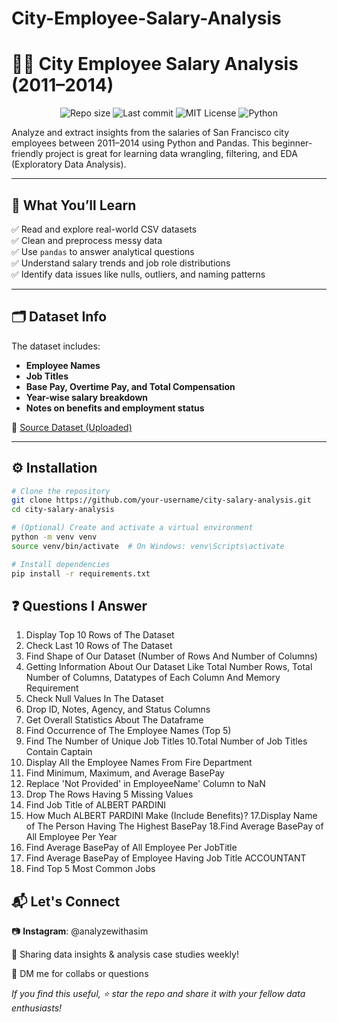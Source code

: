 # City-Employee-Salary-Analysis

# 🧑‍💼 City Employee Salary Analysis (2011–2014)

<p align="center">
  <img alt="Repo size" src="https://img.shields.io/github/repo-size/Analyzewithasim/City-Employee-Salary-Analysis?style=for-the-badge">
  <img alt="Last commit" src="https://img.shields.io/github/last-commit/Analyzewithasim/City-Employee-Salary-Analysis?style=for-the-badge">
  <img alt="MIT License" src="https://img.shields.io/github/license/Analyzewithasim/City-Employee-Salary-Analysis?style=for-the-badge">
  <img alt="Python" src="https://img.shields.io/badge/Built%20With-Python%203.9+-blue?style=for-the-badge">
</p>

Analyze and extract insights from the salaries of San Francisco city employees between 2011–2014 using Python and Pandas. This beginner-friendly project is great for learning data wrangling, filtering, and EDA (Exploratory Data Analysis).

---

## 📌 What You’ll Learn

✅ Read and explore real-world CSV datasets  
✅ Clean and preprocess messy data  
✅ Use `pandas` to answer analytical questions  
✅ Understand salary trends and job role distributions  
✅ Identify data issues like nulls, outliers, and naming patterns

---

## 🗂 Dataset Info

The dataset includes:
- **Employee Names**
- **Job Titles**
- **Base Pay, Overtime Pay, and Total Compensation**
- **Year-wise salary breakdown**
- **Notes on benefits and employment status**

📎 [Source Dataset (Uploaded)](./https://github.com/Analyzewithasim/City-Employee-Salary-Analysis/blob/main/Salaries.csv)

---

## ⚙️ Installation

```bash
# Clone the repository
git clone https://github.com/your-username/city-salary-analysis.git
cd city-salary-analysis

# (Optional) Create and activate a virtual environment
python -m venv venv
source venv/bin/activate  # On Windows: venv\Scripts\activate

# Install dependencies
pip install -r requirements.txt
```

## ❓ **Questions I Answer**
1.  Display Top 10 Rows of The Dataset
2. Check Last 10 Rows of The Dataset
3. Find Shape of Our Dataset (Number of Rows And Number of Columns)
4.  Getting Information About Our Dataset Like Total Number Rows, Total Number of Columns, Datatypes of Each Column And Memory Requirement
5. Check Null Values In The Dataset
6. Drop ID, Notes, Agency, and Status Columns
7. Get Overall Statistics About The Dataframe
8. Find Occurrence of The Employee Names  (Top 5)
9. Find The Number of Unique Job Titles
10.Total Number of Job Titles Contain Captain
11. Display All the Employee Names From Fire Department
12. Find Minimum, Maximum, and Average BasePay
13. Replace 'Not Provided' in EmployeeName' Column to NaN 
14. Drop The Rows Having 5 Missing Values
15. Find Job Title of ALBERT PARDINI
16. How Much ALBERT PARDINI Make (Include Benefits)?
17.Display Name of The Person Having The Highest BasePay
18.Find Average BasePay of All Employee Per Year 
19. Find Average BasePay of All Employee Per JobTitle 
20. Find Average BasePay of Employee Having Job Title ACCOUNTANT  
21. Find Top 5 Most Common Jobs

## 📬 **Let's Connect**

  📷 **Instagram**: @analyzewithasim

  🧠 Sharing data insights & analysis case studies weekly!

  📩 DM me for collabs or questions

  *If you find this useful, ⭐ star the repo and share it with your fellow data enthusiasts!*
